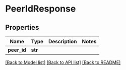 # PeerIdResponse

## Properties
Name | Type | Description | Notes
------------ | ------------- | ------------- | -------------
**peer_id** | **str** |  | 

[[Back to Model list]](../README.md#documentation-for-models) [[Back to API list]](../README.md#documentation-for-api-endpoints) [[Back to README]](../README.md)


